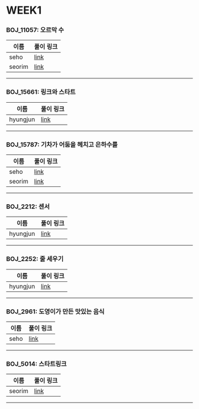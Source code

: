 # WEEK1

### BOJ_11057: 오르막 수

|이름|풀이 링크|
|--|--|
|seho| [link](BOJ11057/seho.java)
|seorim| [link](BOJ11057/seorim.java)
---


### BOJ_15661: 링크와 스타트

|이름|풀이 링크|
|--|--|
|hyungjun| [link](BOJ15661/hyungjun.cpp)
---


### BOJ_15787: 기차가 어둠을 헤치고 은하수를

|이름|풀이 링크|
|--|--|
|seho| [link](BOJ15787/seho.java)
|seorim| [link](BOJ15787/seorim.java)
---


### BOJ_2212: 센서

|이름|풀이 링크|
|--|--|
|hyungjun| [link](BOJ2212/hyungjun.cpp)
---


### BOJ_2252: 줄 세우기

|이름|풀이 링크|
|--|--|
|hyungjun| [link](BOJ2252/hyungjun.cpp)
---


### BOJ_2961: 도영이가 만든 맛있는 음식

|이름|풀이 링크|
|--|--|
|seho| [link](BOJ2961/seho.java)
---


### BOJ_5014: 스타트링크

|이름|풀이 링크|
|--|--|
|seorim| [link](BOJ5014/seorim.java)
---
